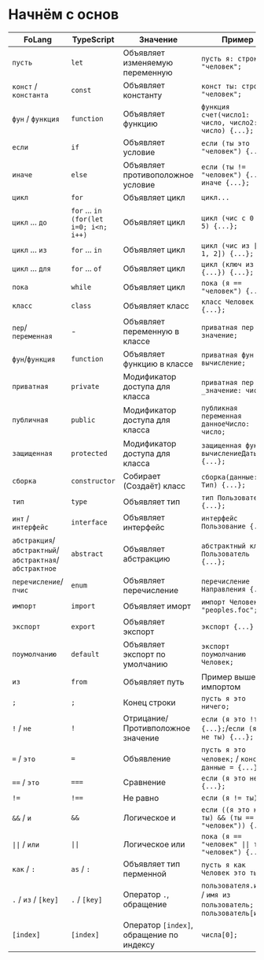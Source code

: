 # Начнём с основ

| FoLang               | TypeScript                  | Значение                            | Пример
|----------------------|-----------------------------|-------------------------------------|-------------------------------------|
| `пусть`                | `let`                         | Объявляет изменяемую переменную     | `пусть я: строка = "человек";` |
| `конст` / `константа`                | `const`                       | Объявляет константу                 | `конст ты: строка = "человек";` |
| `фун` / `функция`        | `function`                    | Объявляет функцию                 | `функция счет(число1: число, число2: число) {...};` |
| `если`                 | `if`                          | Объявляет условие                   | `если (ты это "человек") {...};` |
| `иначе`                | `else`                        | Объявляет противоположное условие   | `если (ты != "человек") {...} иначе {...};` |
| `цикл`                 | `for`                         | Объявляет цикл                      | `цикл...` |
| `цикл` ... `до`          | `for` ... `in` `(for(let i=0; i<n; i++)`                  | Объявляет цикл                  | `цикл (чис с 0 до 5) {...};` |
| `цикл` ... `из`          | `for` ... `in`                  | Объявляет цикл                  | `цикл (чис из [0, 1, 2]) {...};` |
| `цикл` ... `для`         | `for` ... `of`                  | Объявляет цикл                  | `цикл (ключ из {...}) {...};` |
| `пока`                 | `while`                       | Объявляет цикл                      | `пока (я == "человек") {...};` |
| `класс`                | `class`                       | Объявляет класс                     | `класс Человек {...};` |
| `пер`/`переменная`            | -                      | Объявляет переменную в классе      | `приватная пер значение;` |
| `фун`/`функция`            | `function`                      | Объявляет функцию в классе      | `приватная фун вычисление;` |
| `приватная`            | `private`                     | Модификатор доступа для класса      | `приватная пер _значение: число;` |
| `публичная`            | `public`                      | Модификатор доступа для класса      | `публикная переменная данноеЧисло: число;` |
| `защищенная`           | `protected`                   | Модификатор доступа для класса      | `защищенная функция вычислениеДаты() {...};` |
| `сборка`       | `constructor`                 | Собирает (Создаёт) класс                    | `сборка(данные: Тип) {...};` |
| `тип`                  | `type`                        | Объявляет тип                       | `тип Пользователь = {...};` |
| `инт` / `интерфейс`            | `interface`                   | Объявляет интерфейс                 | `интерфейс Пользование {...};` |
| `абстракция`/`абстрактный`/`абстрактная`/`абстрактное`           | `abstract`                    | Объявляет абстракцию                | `абстрактный класс Пользователь {...};` |
| `перечисление`/`пчис`    | `enum`                        | Объявляет перечисление            | `перечисление Направления {...};` |
| `импорт`               | `import`                      | Объявляет иморт                     | `импорт Человек из "peoples.foc";` |
| `экспорт`              | `export`                      | Объявляет экспорт                   | `экспорт {...}` |
| `поумолчанию`              | `default`                      | Объявляет экспорт по умолчанию                   | `экспорт поумолчанию Человек;` |
| `из`                   | `from`                        | Объявляет путь                      | Пример выше с импортом |
| `;`             | `;`                          | Конец строки                        | `пусть я это ничего;` |
| `!` / `не`             | `!`                          | Отрицание/Противположное значение                        | `если (я это !ты) {...};`/`если (я это не ты) {...};` |
| `=` / `это`             | `=`                          | Объявление                        | `пусть я это человек;` / `конст данные = {...};` |
| `==` / `это`             | `===`                          | Сравнение                        | `если (я это не ты) {...};` |
| `!=`             | `!==`                          | Не равно                        | `если (я != ты)` |
| `&&` / `и`             | `&&`                          | Логическое и                        | `если ((я это не ты) && (ты == "человек")) {...};` |
| `\|\|` / `или`         | `\|\|`                          | Логическое или                    | `пока (я == "человек" \|\| ты != "человек") {...};` |
| `как` / `:`              | `as` / `:`                      | Объявляет тип перменной         | `пусть я как Человек это ты;` |
| `.` / `из` / `[key]`             | `.` / `[key]`                     | Оператор `.`, обращение        | `пользователя.имя;` / `имя из пользователь;` / `пользователь[имя];` |
| `[index]` | `[index]` | Оператор `[index]`, обращение по индексу | `числа[0];` |